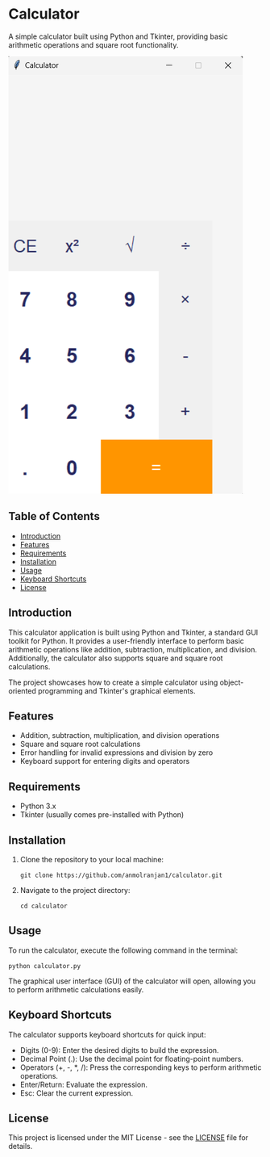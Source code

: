 # Calculator

A simple calculator built using Python and Tkinter, providing basic arithmetic operations and square root functionality.

![Calculator](calc_screenshot.png)

## Table of Contents
- [Introduction](#introduction)
- [Features](#features)
- [Requirements](#requirements)
- [Installation](#installation)
- [Usage](#usage)
- [Keyboard Shortcuts](#keyboard-shortcuts)
- [License](#license)

## Introduction

This calculator application is built using Python and Tkinter, a standard GUI toolkit for Python. It provides a user-friendly interface to perform basic arithmetic operations like addition, subtraction, multiplication, and division. Additionally, the calculator also supports square and square root calculations.

The project showcases how to create a simple calculator using object-oriented programming and Tkinter's graphical elements.

## Features

- Addition, subtraction, multiplication, and division operations
- Square and square root calculations
- Error handling for invalid expressions and division by zero
- Keyboard support for entering digits and operators

## Requirements

- Python 3.x
- Tkinter (usually comes pre-installed with Python)

## Installation

1. Clone the repository to your local machine:

   ```
   git clone https://github.com/anmolranjan1/calculator.git
   ```

2. Navigate to the project directory:

   ```
   cd calculator
   ```

## Usage

To run the calculator, execute the following command in the terminal:

```
python calculator.py
```

The graphical user interface (GUI) of the calculator will open, allowing you to perform arithmetic calculations easily.

## Keyboard Shortcuts

The calculator supports keyboard shortcuts for quick input:

- Digits (0-9): Enter the desired digits to build the expression.
- Decimal Point (.): Use the decimal point for floating-point numbers.
- Operators (+, -, *, /): Press the corresponding keys to perform arithmetic operations.
- Enter/Return: Evaluate the expression.
- Esc: Clear the current expression.

## License

This project is licensed under the MIT License - see the [LICENSE](LICENSE) file for details.
